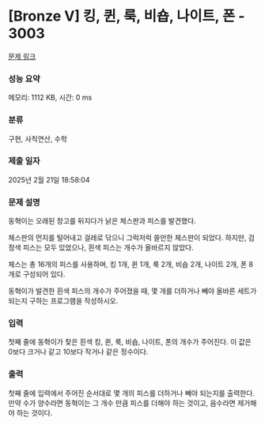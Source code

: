 # [Bronze V] 킹, 퀸, 룩, 비숍, 나이트, 폰 - 3003 

[문제 링크](https://www.acmicpc.net/problem/3003) 

### 성능 요약

메모리: 1112 KB, 시간: 0 ms

### 분류

구현, 사칙연산, 수학

### 제출 일자

2025년 2월 21일 18:58:04

### 문제 설명

<p>동혁이는 오래된 창고를 뒤지다가 낡은 체스판과 피스를 발견했다.</p>

<p>체스판의 먼지를 털어내고 걸레로 닦으니 그럭저럭 쓸만한 체스판이 되었다. 하지만, 검정색 피스는 모두 있었으나, 흰색 피스는 개수가 올바르지 않았다.</p>

<p>체스는 총 16개의 피스를 사용하며, 킹 1개, 퀸 1개, 룩 2개, 비숍 2개, 나이트 2개, 폰 8개로 구성되어 있다.</p>

<p>동혁이가 발견한 흰색 피스의 개수가 주어졌을 때, 몇 개를 더하거나 빼야 올바른 세트가 되는지 구하는 프로그램을 작성하시오.</p>

### 입력 

 <p>첫째 줄에 동혁이가 찾은 흰색 킹, 퀸, 룩, 비숍, 나이트, 폰의 개수가 주어진다. 이 값은 0보다 크거나 같고 10보다 작거나 같은 정수이다.</p>

### 출력 

 <p>첫째 줄에 입력에서 주어진 순서대로 몇 개의 피스를 더하거나 빼야 되는지를 출력한다. 만약 수가 양수라면 동혁이는 그 개수 만큼 피스를 더해야 하는 것이고, 음수라면 제거해야 하는 것이다.</p>

